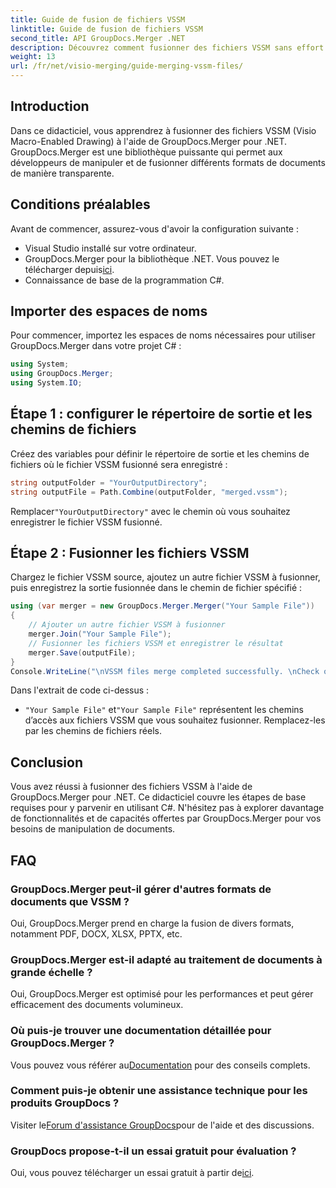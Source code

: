 ```yaml
---
title: Guide de fusion de fichiers VSSM
linktitle: Guide de fusion de fichiers VSSM
second_title: API GroupDocs.Merger .NET
description: Découvrez comment fusionner des fichiers VSSM sans effort à l'aide de GroupDocs.Merger pour .NET. Guide étape par étape pour les développeurs C#.
weight: 13
url: /fr/net/visio-merging/guide-merging-vssm-files/
---
```

## Introduction
Dans ce didacticiel, vous apprendrez à fusionner des fichiers VSSM (Visio Macro-Enabled Drawing) à l'aide de GroupDocs.Merger pour .NET. GroupDocs.Merger est une bibliothèque puissante qui permet aux développeurs de manipuler et de fusionner différents formats de documents de manière transparente.
## Conditions préalables
Avant de commencer, assurez-vous d'avoir la configuration suivante :
- Visual Studio installé sur votre ordinateur.
-  GroupDocs.Merger pour la bibliothèque .NET. Vous pouvez le télécharger depuis[ici](https://releases.groupdocs.com/merger/net/).
- Connaissance de base de la programmation C#.

## Importer des espaces de noms
Pour commencer, importez les espaces de noms nécessaires pour utiliser GroupDocs.Merger dans votre projet C# :
```csharp
using System; 
using GroupDocs.Merger;
using System.IO;
```
## Étape 1 : configurer le répertoire de sortie et les chemins de fichiers
Créez des variables pour définir le répertoire de sortie et les chemins de fichiers où le fichier VSSM fusionné sera enregistré :
```csharp
string outputFolder = "YourOutputDirectory";
string outputFile = Path.Combine(outputFolder, "merged.vssm");
```
 Remplacer`"YourOutputDirectory"` avec le chemin où vous souhaitez enregistrer le fichier VSSM fusionné.
## Étape 2 : Fusionner les fichiers VSSM
Chargez le fichier VSSM source, ajoutez un autre fichier VSSM à fusionner, puis enregistrez la sortie fusionnée dans le chemin de fichier spécifié :
```csharp
using (var merger = new GroupDocs.Merger.Merger("Your Sample File"))
{
    // Ajouter un autre fichier VSSM à fusionner
    merger.Join("Your Sample File");
    // Fusionner les fichiers VSSM et enregistrer le résultat
    merger.Save(outputFile);
}
Console.WriteLine("\nVSSM files merge completed successfully. \nCheck output in {0}", outputFolder);
```
Dans l'extrait de code ci-dessus :
- `"Your Sample File"` et`"Your Sample File"` représentent les chemins d’accès aux fichiers VSSM que vous souhaitez fusionner. Remplacez-les par les chemins de fichiers réels.

## Conclusion
Vous avez réussi à fusionner des fichiers VSSM à l'aide de GroupDocs.Merger pour .NET. Ce didacticiel couvre les étapes de base requises pour y parvenir en utilisant C#. N'hésitez pas à explorer davantage de fonctionnalités et de capacités offertes par GroupDocs.Merger pour vos besoins de manipulation de documents.

## FAQ
### GroupDocs.Merger peut-il gérer d'autres formats de documents que VSSM ?
Oui, GroupDocs.Merger prend en charge la fusion de divers formats, notamment PDF, DOCX, XLSX, PPTX, etc.
### GroupDocs.Merger est-il adapté au traitement de documents à grande échelle ?
Oui, GroupDocs.Merger est optimisé pour les performances et peut gérer efficacement des documents volumineux.
### Où puis-je trouver une documentation détaillée pour GroupDocs.Merger ?
 Vous pouvez vous référer au[Documentation](https://tutorials.groupdocs.com/merger/net/) pour des conseils complets.
### Comment puis-je obtenir une assistance technique pour les produits GroupDocs ?
 Visiter le[Forum d'assistance GroupDocs](https://forum.groupdocs.com/c/merger/32)pour de l'aide et des discussions.
### GroupDocs propose-t-il un essai gratuit pour évaluation ?
 Oui, vous pouvez télécharger un essai gratuit à partir de[ici](https://releases.groupdocs.com/).